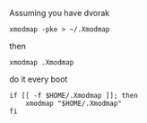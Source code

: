 Assuming you have dvorak

```
xmodmap -pke > ~/.Xmodmap
```

then

```
xmodmap .Xmodmap
```

do it every boot

```
if [[ -f $HOME/.Xmodmap ]]; then
    xmodmap "$HOME/.Xmodmap"
fi
```